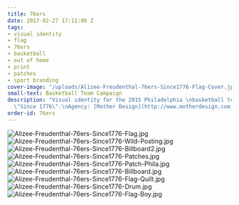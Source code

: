 ```yaml
---
title: 76ers
date: 2017-02-27 17:11:00 Z
tags:
- visual identity
- flag
- 76ers
- basketball
- out of home
- print
- patches
- sport branding
cover-image: "/uploads/Alizee-Freudenthal-76ers-Since1776-Flag-Cover.jpg"
small-text: Basketball Team Campaign
description: "Visual identity for the 2015 Philadelphia \nbasketball team’s campaign,
  \"Since 1776\".\nAgency: [Mother Design](http://www.motherdesign.com)."
order-id: 76ers
---
```


![Alizee-Freudenthal-76ers-Since1776-Flag.jpg](/uploads/Alizee-Freudenthal-76ers-Since1776-Flag.jpg)![Alizee-Freudenthal-76ers-Since1776-Wild-Posting.jpg](/uploads/Alizee-Freudenthal-76ers-Since1776-Wild-Posting.jpg)![Alizee-Freudenthal-76ers-Since1776-Billboard2.jpg](/uploads/Alizee-Freudenthal-76ers-Since1776-Billboard2.jpg)![Alizee-Freudenthal-76ers-Since1776-Patches.jpg](/uploads/Alizee-Freudenthal-76ers-Since1776-Patches.jpg)![Alizee-Freudenthal-76ers-Since1776-Patch-Phila.jpg](/uploads/Alizee-Freudenthal-76ers-Since1776-Patch-Phila.jpg)![Alizee-Freudenthal-76ers-Since1776-Billboard.jpg](/uploads/Alizee-Freudenthal-76ers-Since1776-Billboard.jpg)![Alizee-Freudenthal-76ers-Since1776-Flag-Quilt.jpg](/uploads/Alizee-Freudenthal-76ers-Since1776-Flag-Quilt.jpg)![Alizee-Freudenthal-76ers-Since1776-Drum.jpg](/uploads/Alizee-Freudenthal-76ers-Since1776-Drum.jpg)![Alizee-Freudenthal-76ers-Since1776-Flag-Boy.jpg](/uploads/Alizee-Freudenthal-76ers-Since1776-Flag-Boy.jpg)